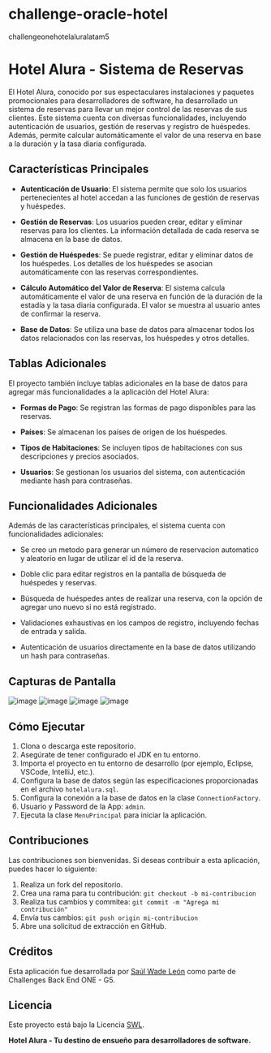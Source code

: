 # challenge-oracle-hotel

challengeonehotelaluralatam5

# Hotel Alura - Sistema de Reservas

El Hotel Alura, conocido por sus espectaculares instalaciones y paquetes promocionales para desarrolladores de software, ha desarrollado un sistema de reservas para llevar un mejor control de las reservas de sus clientes. Este sistema cuenta con diversas funcionalidades, incluyendo autenticación de usuarios, gestión de reservas y registro de huéspedes. Además, permite calcular automáticamente el valor de una reserva en base a la duración y la tasa diaria configurada.

## Características Principales

- **Autenticación de Usuario**: El sistema permite que solo los usuarios pertenecientes al hotel accedan a las funciones de gestión de reservas y huéspedes.

- **Gestión de Reservas**: Los usuarios pueden crear, editar y eliminar reservas para los clientes. La información detallada de cada reserva se almacena en la base de datos.

- **Gestión de Huéspedes**: Se puede registrar, editar y eliminar datos de los huéspedes. Los detalles de los huéspedes se asocian automáticamente con las reservas correspondientes.

- **Cálculo Automático del Valor de Reserva**: El sistema calcula automáticamente el valor de una reserva en función de la duración de la estadía y la tasa diaria configurada. El valor se muestra al usuario antes de confirmar la reserva.

- **Base de Datos**: Se utiliza una base de datos para almacenar todos los datos relacionados con las reservas, los huéspedes y otros detalles.

## Tablas Adicionales

El proyecto también incluye tablas adicionales en la base de datos para agregar más funcionalidades a la aplicación del Hotel Alura:

- **Formas de Pago**: Se registran las formas de pago disponibles para las reservas.

- **Países**: Se almacenan los países de origen de los huéspedes.

- **Tipos de Habitaciones**: Se incluyen tipos de habitaciones con sus descripciones y precios asociados.

- **Usuarios**: Se gestionan los usuarios del sistema, con autenticación mediante hash para contraseñas.

## Funcionalidades Adicionales

Además de las características principales, el sistema cuenta con funcionalidades adicionales:

- Se creo un metodo para generar un número de reservacion automatico y aleatorio en lugar de utilizar el id de la reserva.

- Doble clic para editar registros en la pantalla de búsqueda de huéspedes y reservas.

- Búsqueda de huéspedes antes de realizar una reserva, con la opción de agregar uno nuevo si no está registrado.

- Validaciones exhaustivas en los campos de registro, incluyendo fechas de entrada y salida.

- Autenticación de usuarios directamente en la base de datos utilizando un hash para contraseñas.

## Capturas de Pantalla
![image](https://github.com/saulwadeleon/challenge-oracle-hotel/assets/128748724/b0f8047f-74a1-401c-8ef8-9b2affad5921)
![image](https://github.com/saulwadeleon/challenge-oracle-hotel/assets/128748724/0fc6e210-0eda-423c-9219-9d70be187749)
![image](https://github.com/saulwadeleon/challenge-oracle-hotel/assets/128748724/8dbf61d2-417b-4b1f-bddf-ef156b9b3ce6)
![image](https://github.com/saulwadeleon/challenge-oracle-hotel/assets/128748724/cd534a18-d316-46b7-87b7-1aac6b870bf6)



## Cómo Ejecutar

1. Clona o descarga este repositorio.
2. Asegúrate de tener configurado el JDK en tu entorno.
3. Importa el proyecto en tu entorno de desarrollo (por ejemplo, Eclipse, VSCode, IntelliJ, etc.).
4. Configura la base de datos según las especificaciones proporcionadas en el archivo `hotelalura.sql`.
5. Configura la conexión a la base de datos en la clase `ConnectionFactory`.
6. Usuario y Password de la App: `admin`.
7. Ejecuta la clase `MenuPrincipal` para iniciar la aplicación.

## Contribuciones

Las contribuciones son bienvenidas. Si deseas contribuir a esta aplicación, puedes hacer lo siguiente:

1. Realiza un fork del repositorio.
2. Crea una rama para tu contribución: `git checkout -b mi-contribucion`
3. Realiza tus cambios y commitea: `git commit -m "Agrega mi contribución"`
4. Envía tus cambios: `git push origin mi-contribucion`
5. Abre una solicitud de extracción en GitHub.

## Créditos

Esta aplicación fue desarrollada por [Saúl Wade León](https://github.com/saulwadeleon) como parte de Challenges Back End ONE - G5.

## Licencia

Este proyecto está bajo la Licencia [SWL](LICENSE).

**Hotel Alura - Tu destino de ensueño para desarrolladores de software.**

